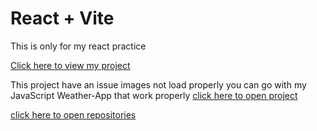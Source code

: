 # React + Vite
<p>This is only for my react practice </p>
<p><a href="https://omchy34.github.io/React-Weather-App/">Click here to view my project </a> </p>
This project have an issue images not load properly you can go with my JavaScript Weather-App that work properly <a href="https://omchy34.github.io/Weather-app/"> click here to open project </a>
<p> <a href="https://github.com/omchy34/Weather-app">click here to open repositories </a> </p>
 
